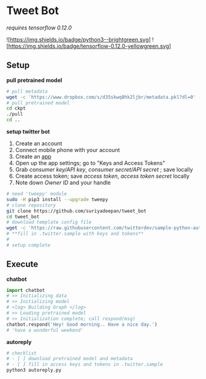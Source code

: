 # Tweet Bot


*requires tensorflow 0.12.0*

![https://img.shields.io/badge/python3--brightgreen.svg] ![https://img.shields.io/badge/tensorflow-0.12.0-yellowgreen.svg]

## Setup


**pull pretrained model**

```bash
# pull metadata
wget -c 'https://www.dropbox.com/s/d35skwq8hk2ljbr/metadata.pkl?dl=0' -O metadata.pkl
# pull pretrained model
cd ckpt
./pull
cd ..
```

**setup twitter bot**

1. Create an account
2. Connect mobile phone with your account
3. Create an [app](https://apps.twitter.com/)
4. Open up the app settings; go to "Keys and Access Tokens"
5. Grab *consumer key/API key*, *consumer secret/API secret* ; save locally
6. Create access token; save *access token*, *access token secret* locally
7. Note down *Owner ID* and your handle


```bash
# need 'tweepy' module
sudo -H pip3 install --upgrade tweepy
# clone repository
git clone https://github.com/suriyadeepan/tweet_bot
cd tweet_bot
# download template config file
wget -c 'https://raw.githubusercontent.com/twitterdev/sample-python-autoreply/master/.twitter.sample' -O .twitter.sample
# **fill in .twitter.sample with keys and tokens**
#
# setup complete
```

## Execute


**chatbot**

```python
import chatbot
# >> Initializing data
# >> Initializing model
# <log> Building Graph </log>
# >> Loading pretrained model
# >> Initialization complete; call respond(msg)
chatbot.respond('Hey! Good morning.. Have a nice day.')
# 'have a wonderful weekend'
```

**autoreply**

```bash
# checklist
# - [ ] download pretrained model and metadata
# - [ ] fill in access keys and tokens in .twitter.sample
python3 autoreply.py
```
